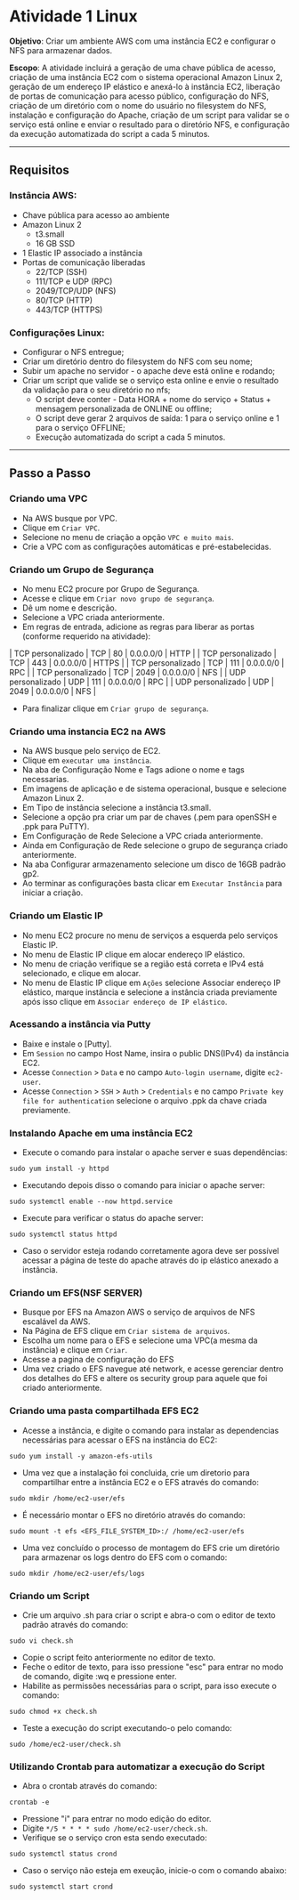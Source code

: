 # Atividade 1 Linux


**Objetivo**: Criar um ambiente AWS com uma instância EC2 e configurar o NFS para armazenar dados.

**Escopo**: A atividade incluirá a geração de uma chave pública de acesso, criação de uma instância EC2 com o sistema operacional Amazon Linux 2, geração de um endereço IP elástico e anexá-lo à instância EC2, liberação de portas de comunicação para acesso público, configuração do NFS, criação de um diretório com o nome do usuário no filesystem do NFS, instalação e configuração do Apache, criação de um script para validar se o serviço está online e enviar o resultado para o diretório NFS, e configuração da execução automatizada do script a cada 5 minutos.

---
## Requisitos

### Instância AWS:
- Chave pública para acesso ao ambiente
- Amazon Linux 2
    - t3.small
    - 16 GB SSD
- 1 Elastic IP associado a instância
- Portas de comunicação liberadas
    - 22/TCP (SSH)
    - 111/TCP e UDP (RPC)
    - 2049/TCP/UDP (NFS)
    - 80/TCP (HTTP)
    - 443/TCP (HTTPS)

### Configurações Linux:

- Configurar o NFS entregue;
- Criar um diretório dentro do filesystem do NFS com seu nome;
- Subir um apache no servidor - o apache deve está online e rodando;
- Criar um script que valide se o serviço esta online e envie o resultado da validação para o seu diretório no nfs;
    - O script deve conter - Data HORA + nome do serviço + Status + mensagem personalizada de ONLINE ou offline;
    - O script deve gerar 2 arquivos de saída: 1 para o serviço online e 1 para o serviço OFFLINE;
    - Execução automatizada do script a cada 5 minutos.
---
## Passo a Passo



### Criando uma VPC
- Na AWS busque por VPC.
- Clique em `Criar VPC`.
- Selecione no menu de criação a opção `VPC e muito mais`.
- Crie a VPC com as configurações automáticas e pré-estabelecidas.


### Criando um Grupo de Segurança
- No menu EC2 procure por Grupo de Segurança.
- Acesse e clique em `Criar novo grupo de segurança`.
- Dê um nome e descrição.
- Selecione a VPC criada anteriormente.
- Em regras de entrada, adicione as regras para liberar as portas (conforme requerido na atividade):

| TCP personalizado | TCP | 80 | 0.0.0.0/0 | HTTP |
| TCP personalizado | TCP | 443 | 0.0.0.0/0 | HTTPS |
| TCP personalizado | TCP | 111 | 0.0.0.0/0 | RPC |
| TCP personalizado | TCP | 2049 | 0.0.0.0/0 | NFS |
| UDP personalizado | UDP | 111 | 0.0.0.0/0 | RPC |
| UDP personalizado | UDP | 2049 | 0.0.0.0/0 | NFS |

- Para finalizar clique em `Criar grupo de segurança`.


### Criando uma instancia EC2 na AWS
- Na AWS busque pelo serviço de EC2.
- Clique em `executar uma instância`.
- Na aba de Configuração Nome e Tags adione o nome e tags necessarias.
- Em imagens de aplicação e de sistema operacional, busque e selecione Amazon Linux 2.
- Em Tipo de instância selecione a instância t3.small.
- Selecione a opção pra criar um par de chaves (.pem para openSSH e .ppk para PuTTY).
- Em Configuração de Rede Selecione a VPC criada anteriormente.
- Ainda em Configuração de Rede selecione o grupo de segurança criado anteriormente.
- Na aba Configurar armazenamento selecione um disco de 16GB padrão gp2.
- Ao terminar as configurações basta clicar em `Executar Instância` para iniciar a criação.

### Criando um Elastic IP
- No menu EC2 procure no menu de serviços a esquerda pelo serviços Elastic IP.
- No menu de Elastic IP clique em alocar endereço IP elástico.
- No menu de criação verifique se a região está correta e IPv4 está selecionado, e clique em alocar.
- No menu de Elastic IP clique em `Ações` selecione Associar endereço IP elástico, marque instância e selecione a instância criada previamente após isso clique em `Associar endereço de IP elástico`.

### Acessando a instância via Putty
- Baixe e instale o [Putty].
- Em `Session` no campo Host Name, insira o public DNS(IPv4) da instância EC2.
- Acesse `Connection` > `Data` e no campo `Auto-login username`, digite `ec2-user`.
- Acesse `Connection` > `SSH` > `Auth` > `Credentials` e no campo `Private key file for authentication` selecione o arquivo .ppk da chave criada previamente.


### Instalando Apache em uma instância EC2
- Execute o comando para instalar o apache server e suas dependências:
```
sudo yum install -y httpd
```
- Executando depois disso o comando para iniciar o apache server:
```
sudo systemctl enable --now httpd.service
```
- Execute para verificar o status do apache server:
```
sudo systemctl status httpd
```
- Caso o servidor esteja rodando corretamente agora deve ser possível acessar a página de teste do apache através do ip elástico anexado a instância.

### Criando um EFS(NSF SERVER)
- Busque por EFS na Amazon AWS o serviço de arquivos de NFS escalável da AWS.
- Na Página de EFS clique em `Criar sistema de arquivos`.
- Escolha um nome para o EFS e selecione uma VPC(a mesma da instância) e clique em `Criar`.
- Acesse a pagina de configuração do EFS
- Uma vez criado o EFS navegue até network, e acesse gerenciar dentro dos detalhes do EFS e altere os security group para aquele que foi criado anteriormente.


### Criando uma pasta compartilhada EFS EC2
- Acesse a instância, e digite o comando para instalar as dependencias necessárias para acessar o EFS na instância do EC2:
```
sudo yum install -y amazon-efs-utils
```
- Uma vez que a instalação foi concluida, crie um diretorio para compartilhar entre a instância EC2 e o EFS através do comando:
```
sudo mkdir /home/ec2-user/efs
```
- É necessário montar o EFS no diretório através do comando:
```
sudo mount -t efs <EFS_FILE_SYSTEM_ID>:/ /home/ec2-user/efs
```

- Uma vez concluído o processo de montagem do EFS crie um diretório para armazenar os logs dentro do EFS com o comando:
```
sudo mkdir /home/ec2-user/efs/logs
```

### Criando um Script
- Crie um arquivo .sh para criar o script e abra-o com o editor de texto padrão através do comando:
```
sudo vi check.sh
```
- Copie o script feito anteriormente no editor de texto.
- Feche o editor de texto, para isso pressione "esc" para entrar no modo de comando, digite :wq e pressione enter.
- Habilite as permissões necessárias para o script, para isso execute o comando:
```
sudo chmod +x check.sh
```
- Teste a execução do script executando-o pelo comando:
```
sudo /home/ec2-user/check.sh
```

### Utilizando Crontab para automatizar a execução do Script
- Abra o crontab através do comando: 
```
crontab -e
```
- Pressione "i" para entrar no modo edição do editor.
- Digite `*/5 * * * * sudo /home/ec2-user/check.sh`.
- Verifique se o serviço cron esta sendo executado:
```
sudo systemctl status crond
```
- Caso o serviço não esteja em exeução, inicie-o com o comando abaixo: 
```
sudo systemctl start crond
```

